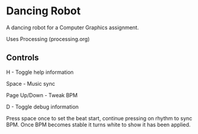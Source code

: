 # Dancing Robot

A dancing robot for a Computer Graphics assignment.

Uses Processing (processing.org)

## Controls

H - Toggle help information

Space - Music sync

Page Up/Down - Tweak BPM

D - Toggle debug information


Press space once to set the beat start, continue pressing on rhythm to sync BPM.
Once BPM becomes stable it turns white to show it has been applied.
